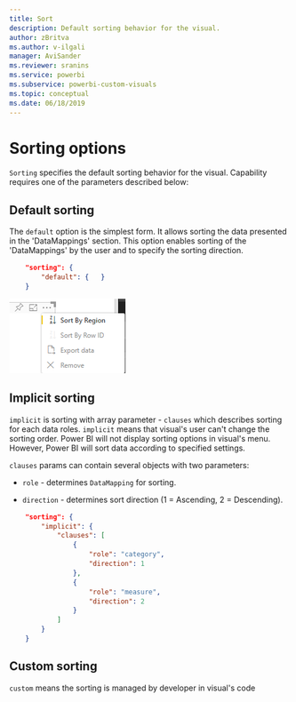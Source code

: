 ```yaml
---
title: Sort
description: Default sorting behavior for the visual.
author: zBritva
ms.author: v-ilgali
manager: AviSander
ms.reviewer: sranins
ms.service: powerbi
ms.subservice: powerbi-custom-visuals
ms.topic: conceptual
ms.date: 06/18/2019
---
```


# Sorting options

`Sorting` specifies the default sorting behavior for the visual.
Capability requires one of the parameters described below:

## Default sorting

The `default` option is the simplest form. It allows sorting the data presented in the 'DataMappings' section.
This option enables sorting of the 'DataMappings' by the user and to specify the sorting direction.

```json
    "sorting": {
        "default": {   }
    }
```

![](./media/Sorting.png)

## Implicit sorting

`implicit` is sorting with array parameter - `clauses` which describes sorting for each data roles.
`implicit` means that visual's user can't change the sorting order.
Power BI will not display sorting options in visual's menu. However, Power BI will sort data according to specified settings.

`clauses` params can contain several objects with two parameters:

- `role` - determines `DataMapping` for sorting.

- `direction` - determines sort direction (1 = Ascending, 2 = Descending).

```json
    "sorting": {
        "implicit": {
            "clauses": [
                {
                    "role": "category",
                    "direction": 1
                },
                {
                    "role": "measure",
                    "direction": 2
                }
            ]
        }
    }
```

## Custom sorting

`custom` means the sorting is managed by developer in visual's code